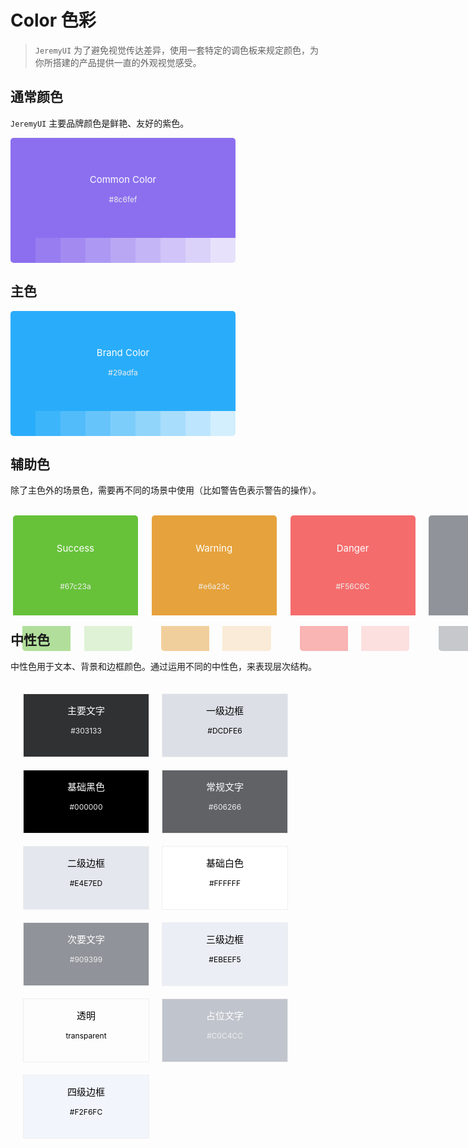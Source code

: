 # Color 色彩

> `JeremyUI` 为了避免视觉传达差异，使用一套特定的调色板来规定颜色，为你所搭建的产品提供一直的外观视觉感受。

## 通常颜色

`JeremyUI` 主要品牌颜色是鲜艳、友好的紫色。

<div style="height: 200px; width:360px;">
  <div
    style="height: 160px; width:360px; border-radius: 5px 5px 0 0; background-color: #8c6fef; vertical-align: middle; display: table-cell; text-align: center; vertical-align: middle;">
    <p style="font-size:15px; color: white;">Common Color</p>
    <p style="font-size:12px; color: #eee;">#8c6fef</p>
  </div>
  <div style="display: flex; height: 40px; width:360px; border-radius: 0 0 5px 5px;">
    <div
      style="height: 40px; width:40px; background-color: rgba(140, 111, 239, 1); float:left; border-radius: 0 0 0 5px;">
    </div>
    <div style="height: 40px; width:40px; background-color: rgba(140, 111, 239, 0.9); float:left;"></div>
    <div style="height: 40px; width:40px; background-color: rgba(140, 111, 239, 0.8); float:left;"></div>
    <div style="height: 40px; width:40px; background-color: rgba(140, 111, 239, 0.7); float:left;"></div>
    <div style="height: 40px; width:40px; background-color: rgba(140, 111, 239, 0.6); float:left;"></div>
    <div style="height: 40px; width:40px; background-color: rgba(140, 111, 239, 0.5); float:left;"></div>
    <div style="height: 40px; width:40px; background-color: rgba(140, 111, 239, 0.4); float:left;"></div>
    <div style="height: 40px; width:40px; background-color: rgba(140, 111, 239, 0.3); float:left;"></div>
    <div
      style="height: 40px; width:40px; background-color: rgba(140, 111, 239, 0.2); float:left; border-radius: 0 0 5px 0;">
    </div>
  </div>
</div>

## 主色

<div style="height: 200px; width:360px;">
  <div
    style="height: 160px; width:360px; border-radius: 5px 5px 0 0; background-color: #29adfa; vertical-align: middle; display: table-cell; text-align: center; vertical-align: middle;">
    <p style="font-size:15px; color: white;">Brand Color</p>
    <p style="font-size:12px; color: #eee;">#29adfa</p>
  </div>
  <div style="display: flex; height: 40px; width:360px; border-radius: 0 0 5px 5px;">
    <div
      style="height: 40px; width:40px; background-color: rgba(41, 173, 250, 1); float:left; border-radius: 0 0 0 5px;">
    </div>
    <div style="height: 40px; width:40px; background-color: rgba(41, 173, 250, 0.9); float:left;"></div>
    <div style="height: 40px; width:40px; background-color: rgba(41, 173, 250, 0.8); float:left;"></div>
    <div style="height: 40px; width:40px; background-color: rgba(41, 173, 250, 0.7); float:left;"></div>
    <div style="height: 40px; width:40px; background-color: rgba(41, 173, 250, 0.6); float:left;"></div>
    <div style="height: 40px; width:40px; background-color: rgba(41, 173, 250, 0.5); float:left;"></div>
    <div style="height: 40px; width:40px; background-color: rgba(41, 173, 250, 0.4); float:left;"></div>
    <div style="height: 40px; width:40px; background-color: rgba(41, 173, 250, 0.3); float:left;"></div>
    <div
      style="height: 40px; width:40px; background-color: rgba(41, 173, 250, 0.2); float:left; border-radius: 0 0 5px 0;">
    </div>
  </div>
</div>

## 辅助色

除了主色外的场景色，需要再不同的场景中使用（比如警告色表示警告的操作）。

<div style="height: 200px; width: 1470px; padding: 0px; display: flex; float:left;">
  <div style="height: 200px; width:200px; margin-right: 10px;">
    <div
      style="height: 160px; width:200px; border-radius: 5px 5px 0 0; background-color: #67c23a; vertical-align: middle; display: table-cell; text-align: center; vertical-align: middle;">
      <p style="font-size:15px; color: white;">Success</p>
      <p style="font-size:12px; color: #eee;">#67c23a</p>
    </div>
    <div style="display: flex; height: 40px; width:200px; border-radius: 0 0 5px 5px;">
      <div
        style="height: 40px; width:100px; background-color: rgba(103, 194, 58, 0.5); float:left; border-radius: 0 0 0 5px;">
      </div>  
      <div
        style="height: 40px; width:100px; background-color: rgba(103, 194, 58, 0.2); float:left; border-radius: 0 0 5px 0;">
      </div>
    </div>
  </div>  
  <div style="height: 200px; width:200px; margin-right: 10px;">
    <div
      style="height: 160px; width:200px; border-radius: 5px 5px 0 0; background-color: #e6a23c; vertical-align: middle; display: table-cell; text-align: center; vertical-align: middle;">
      <p style="font-size:15px; color: white;">Warning</p>
      <p style="font-size:12px; color: #eee;">#e6a23c</p>
    </div>
    <div style="display: flex; height: 40px; width:200px; border-radius: 0 0 5px 5px;">
      <div
        style="height: 40px; width:100px; background-color: rgba(230, 162, 60, 0.5); float:left; border-radius: 0 0 0 5px;">
      </div>  
      <div
        style="height: 40px; width:100px; background-color: rgba(230, 162, 60, 0.2); float:left; border-radius: 0 0 5px 0;">
      </div>
    </div>
  </div>  
  <div style="height: 200px; width:200px; margin-right: 10px;">
    <div
      style="height: 160px; width:200px; border-radius: 5px 5px 0 0; background-color: #F56C6C; vertical-align: middle; display: table-cell; text-align: center; vertical-align: middle;">
      <p style="font-size:15px; color: white;">Danger</p>
      <p style="font-size:12px; color: #eee;">#F56C6C</p>
    </div>
    <div style="display: flex; height: 40px; width:200px; border-radius: 0 0 5px 5px;">
      <div
        style="height: 40px; width:100px; background-color: rgba(245, 108, 108, 0.5); float:left; border-radius: 0 0 0 5px;">
      </div>  
      <div
        style="height: 40px; width:100px; background-color: rgba(245, 108, 108, 0.2); float:left; border-radius: 0 0 5px 0;">
      </div>
    </div>
  </div>  
  <div style="height: 200px; width:200px;">
    <div
      style="height: 160px; width:200px; border-radius: 5px 5px 0 0; background-color: #909399; vertical-align: middle; display: table-cell; text-align: center; vertical-align: middle;">
      <p style="font-size:15px; color: white;">Info</p>
      <p style="font-size:12px; color: #eee;">#909399</p>
    </div>
    <div style="display: flex; height: 40px; width:200px; border-radius: 0 0 5px 5px;">
      <div
        style="height: 40px; width:100px; background-color: rgba(144, 147, 153, 0.5); float:left; border-radius: 0 0 0 5px;">
      </div>  
      <div
        style="height: 40px; width:100px; background-color: rgba(144, 147, 153, 0.2); float:left; border-radius: 0 0 5px 0;">
      </div>
    </div>
  </div>
</div>

<br><br><br><br><br><br><br><br><br><br>

## 中性色

中性色用于文本、背景和边框颜色。通过运用不同的中性色，来表现层次结构。

<div
  style="height: 150px; width: 800px; padding: 10px; display: flex; padding: 10px; vertical-align: middle; display: table-cell; text-align: center; vertical-align: middle;">
  <div style="height: 100px; width:200px; background-color: #303133; float:left; margin: 10px; border:1px solid #eee;">
    <p style="font-size:15px; color: white;">主要文字</p>
    <p style="font-size:12px; color: #eee;">#303133</p>
  </div>
  <div style="height: 100px; width:200px; background-color: #DCDFE6; float:left; margin: 10px; border:1px solid #eee;">
    <p style="font-size:15px; color: black;">一级边框</p>
    <p style="font-size:12px; color: black;">#DCDFE6</p>
  </div>
  <div style="height: 100px; width:200px; background-color: #000000; float:left; margin: 10px; border:1px solid #eee;">
    <p style="font-size:15px; color: white;">基础黑色</p>
    <p style="font-size:12px; color: #eee;">#000000</p>
  </div>
  <div style="height: 100px; width:200px; background-color: #606266; float:left; margin: 10px; border:1px solid #eee;">
    <p style="font-size:15px; color: white;">常规文字</p>
    <p style="font-size:12px; color: #eee;">#606266</p>
  </div>
  <div style="height: 100px; width:200px; background-color: #E4E7ED; float:left; margin: 10px; border:1px solid #eee;">
    <p style="font-size:15px; color: black;">二级边框</p>
    <p style="font-size:12px; color: black;">#E4E7ED</p>
  </div>
  <div style="height: 100px; width:200px; background-color: #FFFFFF; float:left; margin: 10px; border:1px solid #eee;">
    <p style="font-size:15px; color: black;">基础白色</p>
    <p style="font-size:12px; color: black;">#FFFFFF</p>
  </div>
  <div style="height: 100px; width:200px; background-color: #909399; float:left; margin: 10px; border:1px solid #eee;">
    <p style="font-size:15px; color: white;">次要文字</p>
    <p style="font-size:12px; color: #eee;">#909399</p>
  </div>
  <div style="height: 100px; width:200px; background-color: #EBEEF5; float:left; margin: 10px; border:1px solid #eee;">
    <p style="font-size:15px; color: black;">三级边框</p>
    <p style="font-size:12px; color: black;">#EBEEF5</p>
  </div>
  <div style="height: 100px; width:200px; background-color: transparent; float:left; margin: 10px; border:1px solid #eee;">
    <p style="font-size:15px; color: black;">透明</p>
    <p style="font-size:12px; color: black;">transparent</p>
  </div>
  <div style="height: 100px; width:200px; background-color: #C0C4CC; float:left; margin: 10px; border:1px solid #eee;">
    <p style="font-size:15px; color: white;">占位文字</p>
    <p style="font-size:12px; color: #eee;">#C0C4CC</p>
  </div>
  <div style="height: 100px; width:200px; background-color: #F2F6FC; float:left; margin: 10px; border:1px solid #eee;">
    <p style="font-size:15px; color: black;">四级边框</p>
    <p style="font-size:12px; color: black;">#F2F6FC</p>
  </div>
</div>

